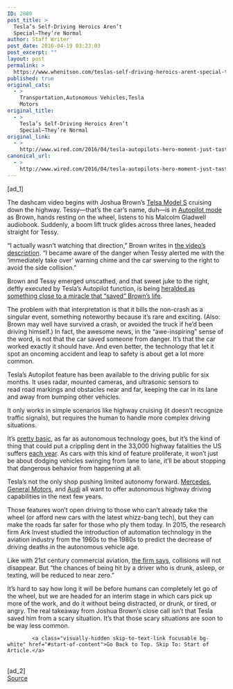 ```yaml
---
ID: 2880
post_title: >
  Tesla’s Self-Driving Heroics Aren’t
  Special—They’re Normal
author: Staff Writer
post_date: 2016-04-19 03:23:03
post_excerpt: ""
layout: post
permalink: >
  https://www.whenitson.com/teslas-self-driving-heroics-arent-special-theyre-normal/
published: true
original_cats:
  - >
    Transportation,Autonomous Vehicles,Tesla
    Motors
original_title:
  - >
    Tesla’s Self-Driving Heroics Aren’t
    Special—They’re Normal
original_link:
  - >
    http://www.wired.com/2016/04/tesla-autopilots-hero-moment-just-taste-whats-come/
canonical_url:
  - >
    http://www.wired.com/2016/04/tesla-autopilots-hero-moment-just-taste-whats-come/
---
```

 [ad_1]
<br><div id=""><p>The dashcam video begins with Joshua Brown’s <a href="http://www.wired.com/tag/tesla-motors/" target="_blank">Telsa Model S</a> cruising down the highway. Tessy—that’s the car’s name, duh—is in <a href="http://www.wired.com/tag/autonomous-vehicles/">Autopilot mode</a> as Brown, hands resting on the wheel, listens to his Malcolm Gladwell audiobook. Suddenly, a boom lift truck glides across three lanes, headed straight for Tessy. </p>
<p>“I actually wasn’t watching that direction,” Brown writes in <a href="https://www.youtube.com/watch?v=9I5rraWJq6E">the video’s description</a>. “I became aware of the danger when Tessy alerted me with the ‘immediately take over’ warning chime and the car swerving to the right to avoid the side collision.”</p>
<p>Brown and Tessy emerged unscathed, and that sweet juke to the right, deftly executed by Tesla’s Autopilot function, is being <a href="http://www.thedrive.com/news/3052/watch-this-teslas-autopilot-save-a-drivers-life">heralded as something close to a miracle that “saved” Brown’s life</a>. </p>



<p>The problem with that interpretation is that it bills the non-crash as a singular event, something noteworthy because it’s rare and exciting. (Also: Brown may well have survived a crash, or avoided the truck if he’d been driving himself.) In fact, the awesome news, in the “awe-inspiring” sense of the word, is not that the car saved someone from danger. It’s that the car worked exactly it should have. And even better, the technology that let it spot an oncoming accident and leap to safety is about get a lot more common.</p>
<p>Tesla’s Autopilot feature has been available to the driving public for six months. It uses radar, mounted cameras, and ultrasonic sensors to read road markings and obstacles near and far, keeping the car in its lane and away from bumping other vehicles. </p>
<p>It only works in simple scenarios like highway cruising (it doesn’t recognize traffic signals), but requires the human to handle more complex driving situations.</p>

<p>It’s <a href="http://www.wired.com/2015/10/tesla-self-driving-over-air-update-live/" target="_blank">pretty basic</a>, as far as autonomous technology goes, but it’s the kind of thing that could put a crippling dent in the 33,000 highway fatalities the US suffers <a href="http://www.nhtsa.gov/About+NHTSA/Press+Releases/2015/2014-traffic-deaths-drop-but-2015-trending-higher">each year</a>. As cars with this kind of feature proliferate, it won’t just be about dodging vehicles swinging from lane to lane, it’ll be about stopping that dangerous behavior from happening at all. </p>
<p>Tesla’s not the only shop pushing limited autonomy forward. <a href="http://www.wired.com/2015/03/mercedes-benz-f-015-autonomous-car/">Mercedes</a>, <a href="http://www.wired.com/2016/01/cadillacs-delaying-its-first-whack-at-a-self-driving-car/">General Motors</a>, and <a href="http://www.wired.com/2015/01/rode-500-miles-self-driving-car-saw-future-boring/">Audi</a> all want to offer autonomous highway driving capabilities in the next few years. </p>
<p>Those features won’t open driving to those who can’t already take the wheel (or afford new cars with the latest whizz-bang tech), but they can make the roads far safer for those who ply them today. In 2015, the research firm Ark Invest studied the introduction of automation technology in the aviation industry from the 1960s to the 1980s to predict the decrease of driving deaths in the autonomous vehicle age. </p>

<p>Like with 21st century commercial aviation, <a href="http://ark-invest.com/industrial-innovation/autonomous-vehicles-will-reduce-auto-accidents#fn-7907-5">the firm says</a>, collisions will not disappear. But “the chances of being hit by a driver who is drunk, asleep, or texting, will be reduced to near zero.” </p>
<p>It’s hard to say how long it will be before humans can completely let go of the wheel, but we are headed for an interim stage in which cars pick up more of the work, and do it without being distracted, or drunk, or tired, or angry. The real takeaway from Joshua Brown’s close call isn’t that Tesla saved him from a scary situation. It’s that those scary situations are soon to be way less common.</p>

			<a class="visually-hidden skip-to-text-link focusable bg-white" href="#start-of-content">Go Back to Top. Skip To: Start of Article.</a>

			
</div>
<br>[ad_2]
<br><a href="http://www.wired.com/2016/04/tesla-autopilots-hero-moment-just-taste-whats-come/">Source </a>